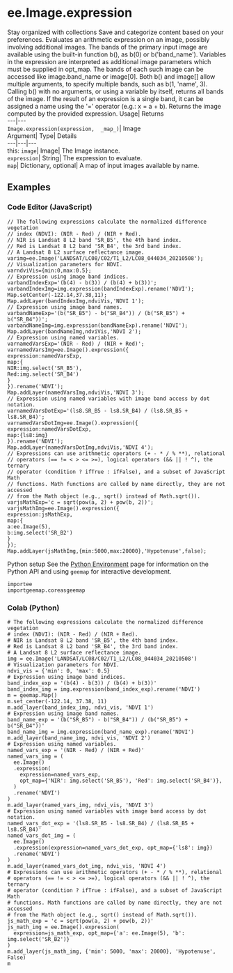  
#  ee.Image.expression 
Stay organized with collections  Save and categorize content based on your preferences. 
Evaluates an arithmetic expression on an image, possibly involving additional images. 
The bands of the primary input image are available using the built-in function b(), as b(0) or b('band_name').
Variables in the expression are interpreted as additional image parameters which must be supplied in opt_map. The bands of each such image can be accessed like image.band_name or image[0].
Both b() and image[] allow multiple arguments, to specify multiple bands, such as b(1, 'name', 3). Calling b() with no arguments, or using a variable by itself, returns all bands of the image.
If the result of an expression is a single band, it can be assigned a name using the '=' operator (e.g.: x = a + b).
Returns the image computed by the provided expression.
Usage| Returns  
---|---  
`Image.expression(expression,  _map_)`| Image  
Argument| Type| Details  
---|---|---  
this: `image`| Image| The Image instance.  
`expression`| String| The expression to evaluate.  
`map`| Dictionary, optional| A map of input images available by name.  
## Examples
### Code Editor (JavaScript)
```
// The following expressions calculate the normalized difference vegetation
// index (NDVI): (NIR - Red) / (NIR + Red).
// NIR is Landsat 8 L2 band 'SR_B5', the 4th band index.
// Red is Landsat 8 L2 band 'SR_B4', the 3rd band index.
// A Landsat 8 L2 surface reflectance image.
varimg=ee.Image('LANDSAT/LC08/C02/T1_L2/LC08_044034_20210508');
// Visualization parameters for NDVI.
varndviVis={min:0,max:0.5};
// Expression using image band indices.
varbandIndexExp='(b(4) - b(3)) / (b(4) + b(3))';
varbandIndexImg=img.expression(bandIndexExp).rename('NDVI');
Map.setCenter(-122.14,37.38,11);
Map.addLayer(bandIndexImg,ndviVis,'NDVI 1');
// Expression using image band names.
varbandNameExp='(b("SR_B5") - b("SR_B4")) / (b("SR_B5") + b("SR_B4"))';
varbandNameImg=img.expression(bandNameExp).rename('NDVI');
Map.addLayer(bandNameImg,ndviVis,'NDVI 2');
// Expression using named variables.
varnamedVarsExp='(NIR - Red) / (NIR + Red)';
varnamedVarsImg=ee.Image().expression({
expression:namedVarsExp,
map:{
NIR:img.select('SR_B5'),
Red:img.select('SR_B4')
}
}).rename('NDVI');
Map.addLayer(namedVarsImg,ndviVis,'NDVI 3');
// Expression using named variables with image band access by dot notation.
varnamedVarsDotExp='(ls8.SR_B5 - ls8.SR_B4) / (ls8.SR_B5 + ls8.SR_B4)';
varnamedVarsDotImg=ee.Image().expression({
expression:namedVarsDotExp,
map:{ls8:img}
}).rename('NDVI');
Map.addLayer(namedVarsDotImg,ndviVis,'NDVI 4');
// Expressions can use arithmetic operators (+ - * / % **), relational
// operators (== != < > <= >=), logical operators (&& || ! ^), the ternary
// operator (condition ? ifTrue : ifFalse), and a subset of JavaScript Math
// functions. Math functions are called by name directly, they are not accessed
// from the Math object (e.g., sqrt() instead of Math.sqrt()).
varjsMathExp='c = sqrt(pow(a, 2) + pow(b, 2))';
varjsMathImg=ee.Image().expression({
expression:jsMathExp,
map:{
a:ee.Image(5),
b:img.select('SR_B2')
}
});
Map.addLayer(jsMathImg,{min:5000,max:20000},'Hypotenuse',false);
```

Python setup
See the [ Python Environment](https://developers.google.com/earth-engine/guides/python_install) page for information on the Python API and using `geemap` for interactive development.
```
importee
importgeemap.coreasgeemap
```

### Colab (Python)
```
# The following expressions calculate the normalized difference vegetation
# index (NDVI): (NIR - Red) / (NIR + Red).
# NIR is Landsat 8 L2 band 'SR_B5', the 4th band index.
# Red is Landsat 8 L2 band 'SR_B4', the 3rd band index.
# A Landsat 8 L2 surface reflectance image.
img = ee.Image('LANDSAT/LC08/C02/T1_L2/LC08_044034_20210508')
# Visualization parameters for NDVI.
ndvi_vis = {'min': 0, 'max': 0.5}
# Expression using image band indices.
band_index_exp = '(b(4) - b(3)) / (b(4) + b(3))'
band_index_img = img.expression(band_index_exp).rename('NDVI')
m = geemap.Map()
m.set_center(-122.14, 37.38, 11)
m.add_layer(band_index_img, ndvi_vis, 'NDVI 1')
# Expression using image band names.
band_name_exp = '(b("SR_B5") - b("SR_B4")) / (b("SR_B5") + b("SR_B4"))'
band_name_img = img.expression(band_name_exp).rename('NDVI')
m.add_layer(band_name_img, ndvi_vis, 'NDVI 2')
# Expression using named variables.
named_vars_exp = '(NIR - Red) / (NIR + Red)'
named_vars_img = (
  ee.Image()
  .expression(
    expression=named_vars_exp,
    opt_map={'NIR': img.select('SR_B5'), 'Red': img.select('SR_B4')},
  )
  .rename('NDVI')
)
m.add_layer(named_vars_img, ndvi_vis, 'NDVI 3')
# Expression using named variables with image band access by dot notation.
named_vars_dot_exp = '(ls8.SR_B5 - ls8.SR_B4) / (ls8.SR_B5 + ls8.SR_B4)'
named_vars_dot_img = (
  ee.Image()
  .expression(expression=named_vars_dot_exp, opt_map={'ls8': img})
  .rename('NDVI')
)
m.add_layer(named_vars_dot_img, ndvi_vis, 'NDVI 4')
# Expressions can use arithmetic operators (+ - * / % **), relational
# operators (== != < > <= >=), logical operators (&& || ! ^), the ternary
# operator (condition ? ifTrue : ifFalse), and a subset of JavaScript Math
# functions. Math functions are called by name directly, they are not accessed
# from the Math object (e.g., sqrt() instead of Math.sqrt()).
js_math_exp = 'c = sqrt(pow(a, 2) + pow(b, 2))'
js_math_img = ee.Image().expression(
  expression=js_math_exp, opt_map={'a': ee.Image(5), 'b': img.select('SR_B2')}
)
m.add_layer(js_math_img, {'min': 5000, 'max': 20000}, 'Hypotenuse', False)
m
```

